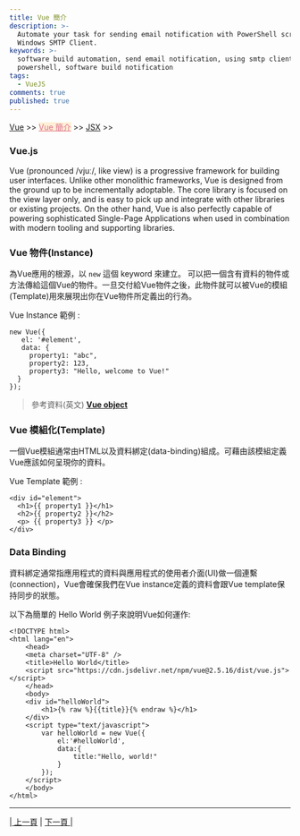```yaml
---
title: Vue 簡介
description: >-
  Automate your task for sending email notification with PowerShell script and
  Windows SMTP Client.
keywords: >-
  software build automation, send email notification, using smtp client in
  powershell, software build notification
tags:
  - VueJS
comments: true
published: true
---
```


<a href="/vue/">Vue</a> >>
<a href="/vue/vue_page1/" style="color:palevioletred;background-color:papayawhip;">Vue 簡介</a> >>
<a href="/vue/vue_page2/">JSX</a> >>
<div class="divider"></div>

### Vue.js

Vue (pronounced /vjuː/, like view) is a progressive framework for building user interfaces. Unlike other monolithic frameworks, Vue is designed from the ground up to be incrementally adoptable. The core library is focused on the view layer only, and is easy to pick up and integrate with other libraries or existing projects. On the other hand, Vue is also perfectly capable of powering sophisticated Single-Page Applications when used in combination with modern tooling and supporting libraries.

### Vue 物件(Instance)
為Vue應用的根源，以 `new` 這個 keyword 來建立。 可以把一個含有資料的物件或方法傳給這個Vue的物件。一旦交付給Vue物件之後，此物件就可以被Vue的模組(Template)用來展現出你在Vue物件所定義出的行為。

Vue Instance 範例 :
```
new Vue({
   el: '#element',
   data: {
     property1: "abc", 
     property2: 123,
     property3: "Hello, welcome to Vue!" 
  }
});
```

> 參考資料(英文) **<a href="https://tylermcginnis.com/imperative-vs-declarative-programming/" target="_blank"> Vue object</a>**


### Vue 模組化(Template)
一個Vue模組通常由HTML以及資料綁定(data-binding)組成。可藉由該模組定義Vue應該如何呈現你的資料。

Vue Template 範例 :
```
<div id="element">
  <h1>{{ property1 }}</h1>
  <h2>{{ property2 }}</h2>
  <p> {{ property3 }} </p>
</div>
```

### Data Binding

資料綁定通常指應用程式的資料與應用程式的使用者介面(UI)做一個連繫(connection)，Vue會確保我們在Vue instance定義的資料會跟Vue template保持同步的狀態。

以下為簡單的 Hello World 例子來說明Vue如何運作:
```
<!DOCTYPE html>
<html lang="en">
    <head>
	<meta charset="UTF-8" />
	<title>Hello World</title>
	<script src="https://cdn.jsdelivr.net/npm/vue@2.5.16/dist/vue.js"></script>
    </head>
    <body>
	<div id="helloWorld">
	    <h1>{% raw %}{{title}}{% endraw %}</h1>
	</div>
	<script type="text/javascript">
	    var helloWorld = new Vue({
		    el:'#helloWorld',
		    data:{
		        title:"Hello, world!"
		    }
		});
	</script>
    </body>
</html>
```

---
<div class="pagenation_center">
  <div  class="pagenation_center_inner">
  |<a class="pagenation_link" href="react/"> 上一頁</a> |
   <a class="pagenation_link" href="/react/react_page2"> 下一頁 </a> |
  </div>
</div>
